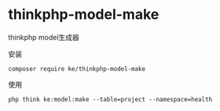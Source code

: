 # thinkphp-model-make
thinkphp model生成器

安装

```
composer require ke/thinkphp-model-make
```

使用
```
php think ke:model:make --table=project --namespace=health
```